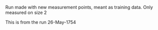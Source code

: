 Run made with new measurement points, meant as training data. Only measured on size 2

This is from the run 26-May-1754